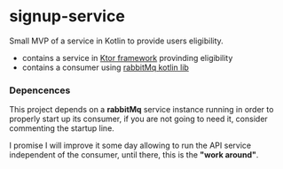 # signup-service
Small MVP of a service in Kotlin to provide users eligibility.

- contains a service in [Ktor framework](https://ktor.io/quickstart/index.html) provinding eligibility
- contains a consumer using [rabbitMq kotlin lib](https://github.com/rabbitmq/rabbitmq-tutorials/tree/master/kotlin)

### Depencences
This project depends on a **rabbitMq** service instance running in order to properly start up its consumer, 
if you are not going to need it, consider commenting the startup line.

I promise I will improve it some day allowing to run the API service independent of the consumer,
until there, this is the **"work around"**.


 
